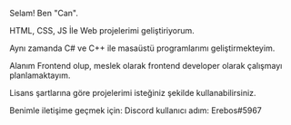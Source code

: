Selam! Ben "Can".

HTML, CSS, JS İle Web projelerimi geliştiriyorum.

Aynı zamanda C# ve C++ ile masaüstü programlarımı geliştirmekteyim.

Alanım Frontend olup, meslek olarak frontend developer olarak çalışmayı planlamaktayım.

Lisans şartlarına göre projelerimi isteğiniz şekilde kullanabilirsiniz.

Benimle iletişime geçmek için: Discord kullanıcı adım: Erebos#5967

